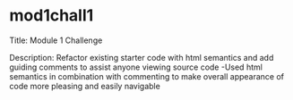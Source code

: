 # mod1chall1

Title: Module 1 Challenge

Description:
Refactor existing starter code with html semantics and add guiding comments to assist anyone viewing source code
  -Used html semantics in combination with commenting to make overall appearance of code more pleasing and easily navigable
  
  

